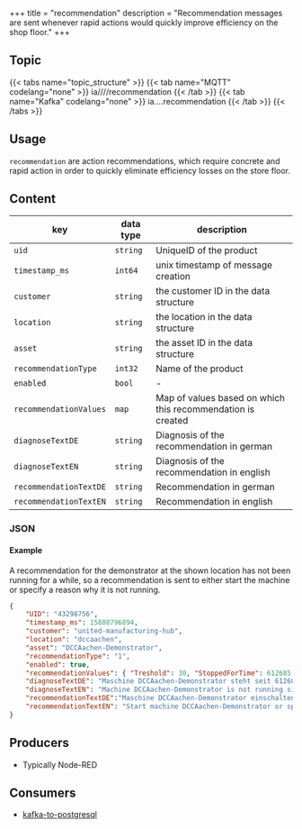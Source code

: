 +++
title = "recommendation"
description = "Recommendation messages are sent whenever rapid actions would quickly improve efficiency on the shop floor."
+++

## Topic

{{< tabs name="topic_structure" >}}
{{< tab name="MQTT" codelang="none" >}}
ia/<customerID>/<location>/<AssetID>/recommendation
{{< /tab >}}
{{< tab name="Kafka" codelang="none" >}}
ia.<customerID>.<location>.<AssetID>.recommendation
{{< /tab >}}
{{< /tabs >}}

## Usage

``recommendation`` are action recommendations, which require concrete and rapid action in order to quickly eliminate efficiency losses on the store floor. 

## Content

| key                    | data type | description                                                 |
|------------------------|-----------|-------------------------------------------------------------|
| `uid`                  | `string`  | UniqueID of the product                                     |
| `timestamp_ms`         | `int64`   | unix timestamp of message creation                          |
| `customer`             | `string`  | the customer ID in the data structure                       |
| `location`             | `string`  | the location in the data structure                          |
| `asset`                | `string`  | the asset ID in the data structure                          |
| `recommendationType`   | `int32`   | Name of the product                                         |
| `enabled`              | `bool`    | -                                                           |
| `recommendationValues` | `map`     | Map of values based on which this recommendation is created |
| `diagnoseTextDE`       | `string`  | Diagnosis of the recommendation in german                   |
| `diagnoseTextEN`       | `string`  | Diagnosis of the recommendation in english                  |
| `recommendationTextDE` | `string`  | Recommendation in german                                    |
| `recommendationTextEN` | `string`  | Recommendation in english                                   |


### JSON

#### Example

A recommendation for the demonstrator at the shown location has not been running for a while, so a recommendation is sent to either start the machine or specify a reason why it is not running. 

```json
{
    "UID": "43298756", 
    "timestamp_ms": 15888796894,
    "customer": "united-manufacturing-hub",
    "location": "dccaachen", 
    "asset": "DCCAachen-Demonstrator",
    "recommendationType": "1", 
    "enabled": true,
    "recommendationValues": { "Treshold": 30, "StoppedForTime": 612685 }, 
    "diagnoseTextDE": "Maschine DCCAachen-Demonstrator steht seit 612685 Sekunden still (Status: 8, Schwellwert: 30)" ,
    "diagnoseTextEN": "Machine DCCAachen-Demonstrator is not running since 612685 seconds (status: 8, threshold: 30)", 
    "recommendationTextDE":"Maschine DCCAachen-Demonstrator einschalten oder Stoppgrund auswählen.",
    "recommendationTextEN": "Start machine DCCAachen-Demonstrator or specify stop reason.", 
}
```
<!---
#### Schema

```json
{
    "$schema": "http://json-schema.org/draft/2019-09/schema",
    "$id": "https://learn.umh.app/content/docs/architecture/datamodel/messages/scrapCount.json",
    "type": "object",
    "default": {},
    "title": "Root Schema",
    "required": [
        "product_id",
        "time_per_unit_in_seconds"
    ],
    "properties": {
        "product_id": {
          "type": "string",
          "default": "",
          "title": "The product id to be produced"
        },
        "time_per_unit_in_seconds": {
          "type": "number",
          "default": 0.0,
          "minimum": 0,
          "title": "The time it takes to produce one unit of the product"
        }
    },
    "examples": [
        {
            "product_id": "Beilinger 30x15",
            "time_per_unit_in_seconds": "0.2"
        },
        {
            "product_id": "Test product",
            "time_per_unit_in_seconds": "10"
        }
    ]
}
```
-->

## Producers

- Typically Node-RED

## Consumers

- [kafka-to-postgresql](/docs/architecture/microservices/core/kafka-to-postgresql)
